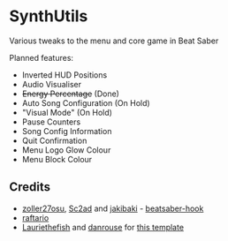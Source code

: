 # SynthUtils

Various tweaks to the menu and core game in Beat Saber

Planned features:
- Inverted HUD Positions
- Audio Visualiser
- ~~Energy Percentage~~ (Done)
- Auto Song Configuration (On Hold)
- "Visual Mode" (On Hold)
- Pause Counters
- Song Config Information
- Quit Confirmation
- Menu Logo Glow Colour
- Menu Block Colour

## Credits

* [zoller27osu](https://github.com/zoller27osu), [Sc2ad](https://github.com/Sc2ad) and [jakibaki](https://github.com/jakibaki) - [beatsaber-hook](https://github.com/sc2ad/beatsaber-hook)
* [raftario](https://github.com/raftario) 
* [Lauriethefish](https://github.com/Lauriethefish) and [danrouse](https://github.com/danrouse) for [this template](https://github.com/Lauriethefish/quest-mod-template)
